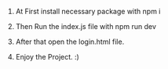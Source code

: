 1. At First install necessary package with npm i
 
2. Then Run the index.js file with npm run dev

3. After that open the login.html file.
   
4. Enjoy the Project. :)
